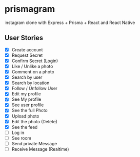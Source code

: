 # prismagram
instagram clone with Express + Prisma + React and React Native

## User Stories

- [x] Create account
- [x] Request Secret
- [x] Confirm Secret (Login)
- [x] Like / Unlike a photo
- [x] Comment on a photo
- [x] Search by user
- [x] Search by location
- [x] Follow / Unfollow User
- [x] Edit my profile
- [x] See My profile
- [x] See user profile
- [x] See the full Photo
- [x] Upload photo
- [x] Edit the photo (Delete)
- [x] See the feed
- [ ] Log in
- [ ] See room
- [ ] Send private Message
- [ ] Receive Message (Realtime)